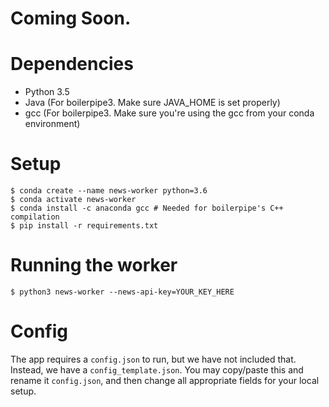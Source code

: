 # Coming Soon.

# Dependencies
 - Python 3.5
 - Java (For boilerpipe3. Make sure JAVA_HOME is set properly)
 - gcc (For boilerpipe3. Make sure you're using the gcc from your conda environment)

# Setup
```
$ conda create --name news-worker python=3.6
$ conda activate news-worker
$ conda install -c anaconda gcc # Needed for boilerpipe's C++ compilation
$ pip install -r requirements.txt
```

# Running the worker
```
$ python3 news-worker --news-api-key=YOUR_KEY_HERE
```

# Config
The app requires a `config.json` to run, but we have not included that. Instead, we have a `config_template.json`. You may copy/paste this and rename it `config.json`, and then change all appropriate fields for your local setup.
